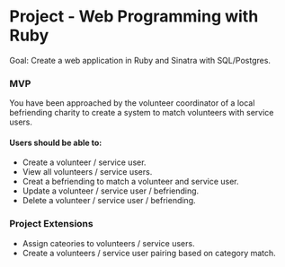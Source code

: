 # Project - Web Programming with Ruby

Goal: Create a web application in Ruby and Sinatra with SQL/Postgres.

### MVP

You have been approached by the volunteer coordinator of a local befriending charity to create a system to match volunteers with service users.

#### Users should be able to:

- Create a volunteer / service user.
- View all volunteers / service users.
- Creat a befriending to match a volunteer and service user.
- Update a volunteer / service user / befriending.
- Delete a volunteer / service user / befriending.

### Project Extensions

- Assign cateories to volunteers / service users.
- Create a volunteers / service user pairing based on category match.



